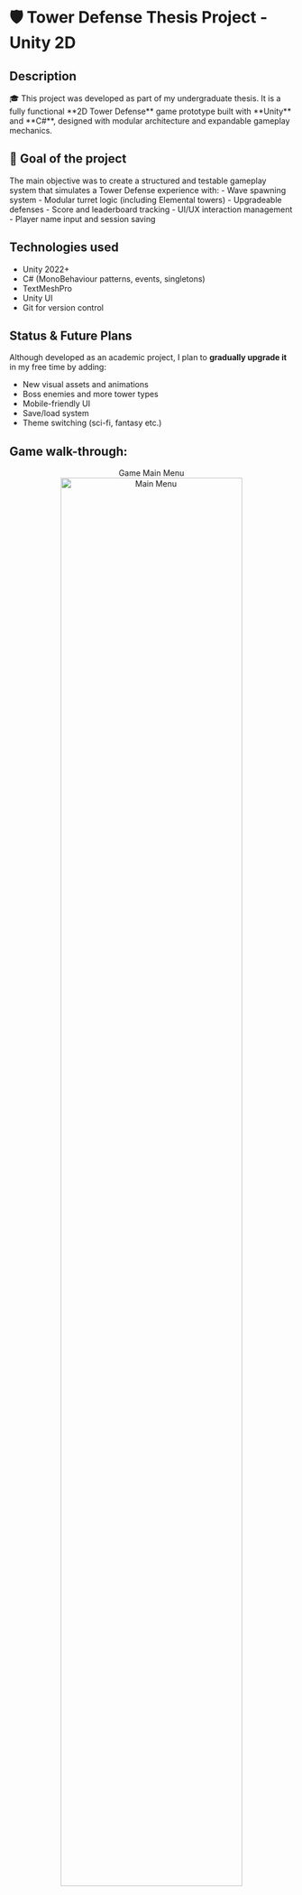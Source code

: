 <h1>🛡️ Tower Defense Thesis Project - Unity 2D </h1>


<h2>Description</h2>
🎓 This project was developed as part of my undergraduate thesis.  
It is a fully functional **2D Tower Defense** game prototype built with **Unity** and **C#**, designed with modular architecture and expandable gameplay mechanics.


<h2> 🎯 Goal of the project </h2>
The main objective was to create a structured and testable gameplay system that simulates a Tower Defense experience with:
- Wave spawning system
- Modular turret logic (including Elemental towers)
- Upgradeable defenses
- Score and leaderboard tracking
- UI/UX interaction management
- Player name input and session saving

<h2> Technologies used </h2>

- Unity 2022+
- C# (MonoBehaviour patterns, events, singletons)
- TextMeshPro
- Unity UI
- Git for version control

<h2>Status & Future Plans </h2>

Although developed as an academic project, I plan to **gradually upgrade it** in my free time by adding:
- New visual assets and animations
- Boss enemies and more tower types
- Mobile-friendly UI
- Save/load system
- Theme switching (sci-fi, fantasy etc.)


<h2>Game walk-through:</h2>

<p align="center">
Game Main Menu <br/>
<img src="https://i.imgur.com/l3a5NTT.png" height="80%" width="80%" alt="Main Menu"/>
<br />
<br />

</p>

<!--
 ```diff
- text in red
+ text in green
! text in orange
# text in gray
@@ text in purple (and bold)@@
```
--!>
